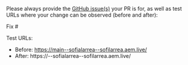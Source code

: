 Please always provide the [GitHub issue(s)](../issues) your PR is for, as well as test URLs where your change can be observed (before and after):

Fix #<gh-issue-id>

Test URLs:
- Before: https://main--sofialarrea--sofilarrea.aem.live/
- After: https://<branch>--sofialarrea--sofilarrea.aem.live/
